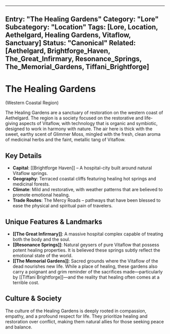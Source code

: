 
---
Entry: "The Healing Gardens"
Category: "Lore"
Subcategory: "Location"
Tags: [Lore, Location, Aethelgard, Healing Gardens, Vitaflow, Sanctuary]
Status: "Canonical"
Related: [Aethelgard, Brightforge_Haven, The_Great_Infirmary, Resonance_Springs, The_Memorial_Gardens, Tiffani_Brightforge]
---

# The Healing Gardens
(Western Coastal Region)

The Healing Gardens are a sanctuary of restoration on the western coast of Aethelgard. The region is a society focused on the restorative and life-giving aspects of Vitaflow, with technology that is organic and symbiotic, designed to work in harmony with nature. The air here is thick with the sweet, earthy scent of Glimmer Moss, mingled with the fresh, clean aroma of medicinal herbs and the faint, metallic tang of Vitaflow.

## Key Details
* **Capital**: [[Brightforge Haven]] – A hospital-city built around natural Vitaflow springs.  
* **Geography**: Terraced coastal cliffs featuring healing hot springs and medicinal forests.  
* **Climate**: Mild and restorative, with weather patterns that are believed to promote emotional healing.  
* **Trade Routes**: The Mercy Roads – pathways that have been blessed to ease the physical and spiritual pain of travelers.  

## Unique Features & Landmarks
* **[[The Great Infirmary]]**: A massive hospital complex capable of treating both the body and the soul.  
* **[[Resonance Springs]]**: Natural geysers of pure Vitaflow that possess potent healing properties. It is believed these springs subtly reflect the emotional state of the world.  
* **[[The Memorial Gardens]]**: Sacred grounds where the Vitaflow of the dead nourishes new life. While a place of healing, these gardens also carry a poignant and grim reminder of the sacrifices made—particularly by [[Tiffani Brightforge]]—and the reality that healing often comes at a terrible cost.  

## Culture & Society
The culture of the Healing Gardens is deeply rooted in compassion, empathy, and a profound respect for life. They prioritize healing and restoration over conflict, making them natural allies for those seeking peace and balance.
